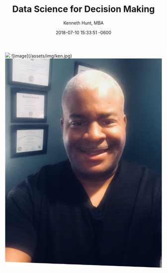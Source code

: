 ﻿---
layout: post
title:  "Data Science for Decision Making"
date:   2018-07-10 15:33:51 -0600
author: "Kenneth Hunt, MBA"
---

<img src="{{kennethhunt.github.io}}/assets/img/ken.jpg" class='img-responsive'>
![image](/assets/img/ken.jpg)

<img src="/assets/img/ken.jpg" alt="">